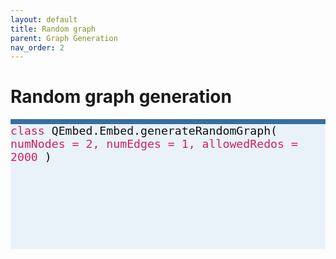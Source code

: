 ```yaml
---
layout: default
title: Random graph
parent: Graph Generation
nav_order: 2
---
```


# Random graph generation

<p style="text-align: left;">
<span style="display: block; color: #111111; background-color: #e9f2f9; border-top: 8px solid; border-top-color: #376f9e; font-family: Monospace; font-size: 1.3em; height: 200px;">
 	<span style = "color: #d12161;"> class </span>
	QEmbed.Embed.generateRandomGraph(
	<span style = "color: #d12161;"> numNodes = 2, numEdges = 1, allowedRedos = 2000 </span>
	)
</span>
</p>
